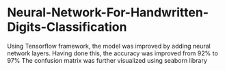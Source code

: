# Neural-Network-For-Handwritten-Digits-Classification
 Using Tensorflow framework, the model was improved by adding neural network layers.
 Having done this, the accuracy was improved from 92% to 97%
 The confusion matrix was further visualized using seaborn library
